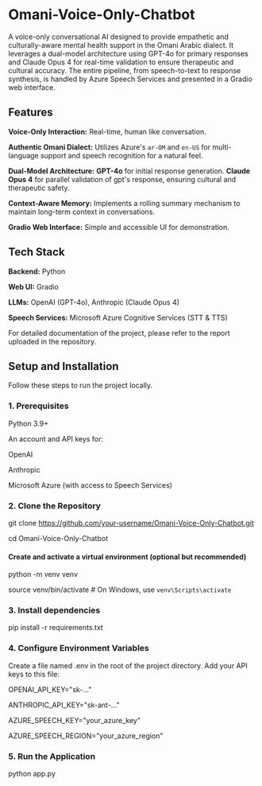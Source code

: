 # Omani-Voice-Only-Chatbot
A voice-only conversational AI designed to provide empathetic and culturally-aware mental health support in the Omani Arabic dialect. It leverages a dual-model architecture using GPT-4o for primary responses and Claude Opus 4 for real-time validation to ensure therapeutic and cultural accuracy. The entire pipeline, from speech-to-text to response synthesis, is handled by Azure Speech Services and presented in a Gradio web interface.
## Features

**Voice-Only Interaction:** Real-time, human like conversation.

**Authentic Omani Dialect:** Utilizes Azure's `ar-OM` and `en-US` for multi-language support and speech recognition for a natural feel.

**Dual-Model Architecture:** **GPT-4o** for initial response generation. **Claude Opus 4** for parallel validation of gpt's response, ensuring cultural and therapeutic safety.

**Context-Aware Memory:** Implements a rolling summary mechanism to maintain long-term context in conversations.

**Gradio Web Interface:** Simple and accessible UI for demonstration.

## Tech Stack

**Backend:** Python

**Web UI:** Gradio

**LLMs:** OpenAI (GPT-4o), Anthropic (Claude Opus 4)

**Speech Services:** Microsoft Azure Cognitive Services (STT & TTS)

For detailed documentation of the project, please refer to the report uploaded in the repository.

## Setup and Installation

Follow these steps to run the project locally.

### 1. Prerequisites

Python 3.9+

An account and API keys for:

OpenAI

Anthropic

Microsoft Azure (with access to Speech Services)

### 2. Clone the Repository

git clone https://github.com/your-username/Omani-Voice-Only-Chatbot.git

cd Omani-Voice-Only-Chatbot

#### Create and activate a virtual environment (optional but recommended)

python -m venv venv

source venv/bin/activate  # On Windows, use `venv\Scripts\activate`

### 3. Install dependencies

pip install -r requirements.txt

### 4. Configure Environment Variables

Create a file named .env in the root of the project directory. Add your API keys to this file:

OPENAI_API_KEY="sk-..."

ANTHROPIC_API_KEY="sk-ant-..."

AZURE_SPEECH_KEY="your_azure_key"

AZURE_SPEECH_REGION="your_azure_region"

### 5. Run the Application

python app.py
